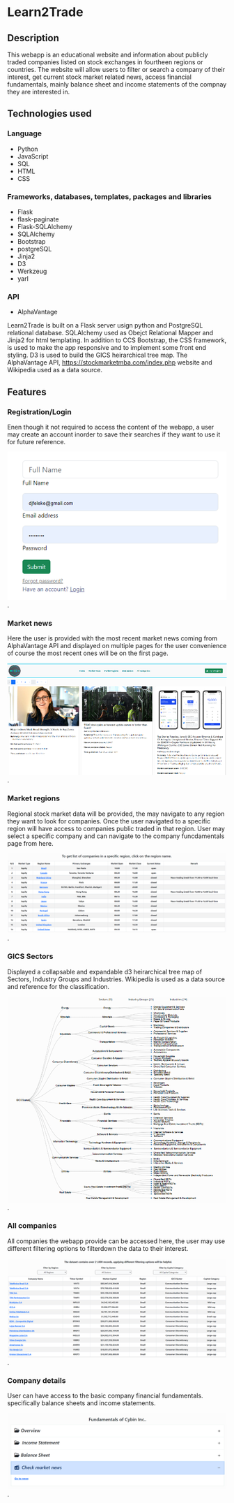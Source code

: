 # Learn2Trade

## Description

This webapp is an educational website and information about publicly traded companies listed on stock exchanges in fourtheen regions or countries.
The website will allow users to filter or search a company of their interest, get current stock market related news, access financial fundamentals, 
mainly balance sheet and income statements of the compnay they are interested in.

## Technologies used

### Language

- Python
- JavaScript
- SQL
- HTML
- CSS

### Frameworks, databases, templates, packages and libraries

- Flask
- flask-paginate
- Flask-SQLAlchemy
- SQLAlchemy
- Bootstrap
- postgreSQL
- Jinja2
- D3
- Werkzeug
- yarl

### API

- AlphaVantage

Learn2Trade is built on a Flask server usign python and PostgreSQL relational database. SQLAlchemy used as Obejct Relational Mapper and Jinja2 for html templating.
In addition to CCS Bootstrap, the CSS framework, is used to make the app responsive and to implement some front end styling. D3 is used to build the GICS heirarchical tree map.
The AlphaVantage API, https://stockmarketmba.com/index.php website and Wikipedia used as a data source.

## Features

### Registration/Login

Enen though it not required to access the content of the webapp, a user may create an account inorder to save their searches if they want to use it for future reference.  

![User may create a new account or login to their existing account](/static/image/screen-shots/Registration-Login%20page.png).

### Market news

Here the user is provided with the most recent market news coming from AlphaVantage API and displayed on multiple pages for the user convenience of course the most recent ones will be on the first page.

![User may create a new account or login to their existing account](/static/image/screen-shots/Market-news.png).

### Market regions

Regional stock market data will be provided, the may navigate to any region they want to look for companies. Once the user navigated to a specific region will have access to companies public traded
in that region. User may select a specific company and can navigate to the company funcdamentals page from here.

![User may create a new account or login to their existing account](/static/image/screen-shots/Market%20regions.png).

### GICS Sectors

Displayed a collapsable and expandable d3 heirarchical tree map of Sectors, Industry Groups and Industries. Wikipedia is used as a data source and reference for the classification.

![User may create a new account or login to their existing account](/static/image/screen-shots/GICS%20d3%20tree.png).

### All companies

All companies the webapp provide can be accessed here, the user may use different filtering options to filterdown the data to their interest.  

![User may create a new account or login to their existing account](/static/image/screen-shots/Companies%20page.png).

### Company details

User can have access to the basic company financial fundamentals. specifically balance sheets and income statements.

![User may create a new account or login to their existing account](/static/image/screen-shots/Company%20fundamentals.png). 
